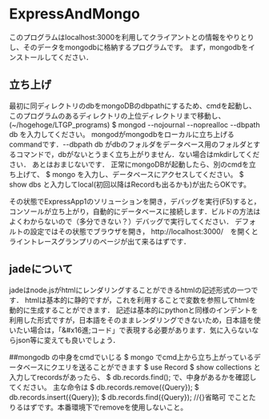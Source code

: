 ﻿# ExpressAndMongo

このプログラムはlocalhost:3000を利用してクライアントとの情報をやりとりし、そのデータをmongodbに格納するプログラムです。
まず，mongodbをインストールしてください．

## 立ち上げ
最初に同ディレクトリのdbをmongoDBのdbpathにするため、cmdを起動し、このプログラムのあるディレクトリの上位ディレクトリまで移動し、(~/hogehoge/LTGP_programs)
$ mongod --nojournal --noprealloc --dbpath db
を入力してください。
mongodがmongodbをローカルに立ち上げるcommandです．--dbpath db がdbのフォルダをデータベース用のフォルダとするコマンドで，dbがないとうまく立ち上がりません．ない場合はmkdirしてください．
あとはおまじないです．
正常にmongoDBが起動したら、別のcmdを立ち上げて、
$ mongo
を入力し、データベースにアクセスしてください。
$ show dbs
と入力してlocal(初回以降はRecordも出るかも)が出たらOKです。

その状態でExpressApp1のソリューションを開き，デバッグを実行(F5)すると，コンソールが立ち上がり，自動的にデータベースに接続します．ビルドの方法はよくわからないので（多分できない？）デバッグで実行してください．
デフォルトの設定ではその状態でブラウザを開き，
http://localhost:3000/　を開くとライントレースグランプリのページが出て来るはずです．

## jadeについて
jadeはnode.jsがhtmlにレンダリングすることができるhtmlの記述形式の一つです．
htmlは基本的に静的ですが，これを利用することで変数を参照してhtmlを動的に生成することができます．
記述は基本的にpythonと同様のインデントを利用した形式ですが，日本語をそのままレンダリングできないため，日本語を使いたい場合は，「&#x16進;コード」で表現する必要があります．気に入らないならjson等に変えても良いでしょう．


##mongodb の中身をcmdでいじる
$ mongo
でcmd上から立ち上がっているデータベースにクエリを送ることができます
$ use Record
$ show collections
と入力してrecordsがあったら、
$ db.records.find();
で、中身があるかを確認してください。
主な命令は
$ db.records.remove({Query});
$ db.records.insert({Query});
$ db.records.find({Query});   //{}省略可
でことたりるはずです。本番環境下でremoveを使用しないこと。



